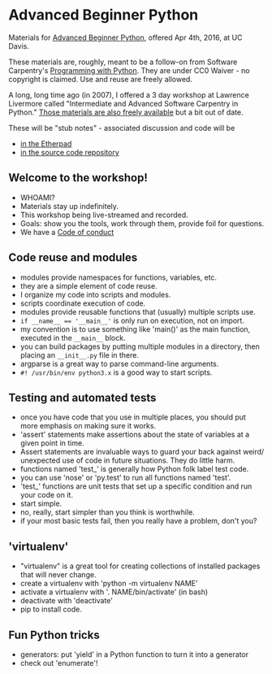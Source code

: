 # Advanced Beginner Python

Materials for [Advanced Beginner
Python](https://dib-training.readthedocs.org/en/pub/2016-04-04-adv-beg-python.html),
offered Apr 4th, 2016, at UC Davis.

These materials are, roughly, meant to be a follow-on from Software
Carpentry's [Programming with
Python](https://swcarpentry.github.io/python-novice-inflammation/).
They are under CC0 Waiver - no copyright is claimed.  Use and reuse are
freely allowed.

A long, long time ago (in 2007), I offered a 3 day workshop at
Lawrence Livermore called "Intermediate and Advanced Software
Carpentry in Python."  [Those materials are also freely
available](http://ivory.idyll.org/articles/advanced-swc/) but a bit out
of date.

These will be "stub notes" - associated discussion and code will be

* [in the Etherpad](https://etherpad.wikimedia.org/p/2016-adv-begin-python)
* [in the source code repository](https://github.com/ngs-docs/2016-adv-begin-python-source)

## Welcome to the workshop!

* WHOAMI?
* Materials stay up indefinitely.
* This workshop being live-streamed and recorded.
* Goals: show you the tools, work through them, provide foil for questions.
* We have a [Code of conduct](http://software-carpentry.org/conduct/)

## Code reuse and modules

* modules provide namespaces for functions, variables, etc.
* they are a simple element of code reuse.
* I organize my code into scripts and modules.
* scripts coordinate execution of code.
* modules provide reusable functions that (usually) multiple scripts use.
* `if __name__ == '__main__'` is only run on execution, not on import.
* my convention is to use something like 'main()' as the main function,
  executed in the `__main__` block.
* you can build packages by putting multiple modules in a directory,
  then placing an `__init__.py` file in there.
* argparse is a great way to parse command-line arguments.
* `#! /usr/bin/env python3.x` is a good way to start scripts.

## Testing and automated tests

* once you have code that you use in multiple places, you should put more
  emphasis on making sure it works.
* 'assert' statements make assertions about the state of variables at a
  given point in time.
* Assert statements are invaluable ways to guard your back against weird/
  unexpected use of code in future situations.  They do little harm.
* functions named 'test_' is generally how Python folk label test code.
* you can use 'nose' or 'py.test' to run all functions named 'test'.
* 'test_' functions are unit tests that set up a specific condition and
  run your code on it.
* start simple.
* no, really, start simpler than you think is worthwhile.
* if your most basic tests fail, then you really have a problem, don't you?

## 'virtualenv'

* "virtualenv" is a great tool for creating collections of installed packages
  that will never change.
* create a virtualenv with 'python -m virtualenv NAME'
* activate a virtualenv with '. NAME/bin/activate' (in bash)
* deactivate with 'deactivate'
* pip to install code.

## Fun Python tricks

* generators: put 'yield' in a Python function to turn it into a generator
* check out 'enumerate'!

